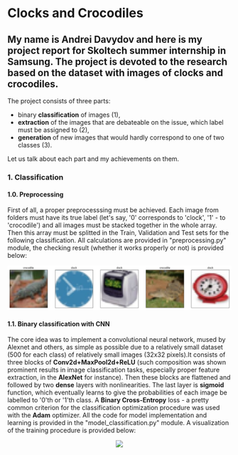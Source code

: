 # Clocks and Crocodiles

## My name is Andrei Davydov and here is my project report for Skoltech summer internship in Samsung. The project is devoted to the research based on the dataset with images of clocks and crocodiles. 

The project consists of three parts: 
  - binary **classification** of images (1), 
  - **extraction** of the images that are debateable on the issue, which label must be assigned to (2),
  - **generation** of new images that would hardly correspond to one of two classes (3).
  
Let us talk about each part and my achievements on them.

### 1. Classification

#### 1.0. Preprocessing

First of all, a proper preprocesssing must be achieved. Each image from folders must have its true label (let's say, '0' corresponds to 'clock', '1' - to 'crocodile') and all images must be stacked together in the whole array. Then this array must be splitted in the Train, Validation and Test sets for the following classification. All calculations are provided in "preprocessing.py" module, the checking result (whether it works properly or not) is provided below:

<p align="center">
  <img width="1000px" src="images4report/check.png">
</p>

#### 1.1. Binary classification with CNN

The core idea was to implement a convolutional neural network, mused by Alexnet and others, as simple as possible due to a relatively small dataset (500 for each class) of relatively small images (32x32 pixels).It consists of three blocks of **Conv2d+MaxPool2d+ReLU** (such composition was shown prominent results in image classification tasks, especially proper feature extraction, in the **AlexNet** for instance). Then these blocks are flattened and followed by two **dense** layers with nonlinearities. The last layer is **sigmoid** function, which eventually learns to give the probabilities of each image be labelled to '0'th or '1'th class. A **Binary Cross-Entropy** loss - a pretty common criterion for the classification optimization procedure was used with the **Adam** optimizer. All the code for model implementation and learning is provided in the "model_classification.py" module. A visualization of the training procedure is provided below:

<p align="center">
  <img width="1000px" src="images4report/loss_and_acc.png">
</p>
